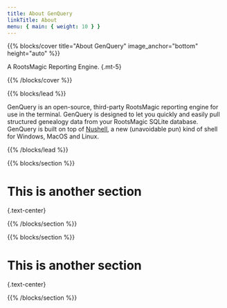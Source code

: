 ```yaml
---
title: About GenQuery
linkTitle: About
menu: { main: { weight: 10 } }
---
```


{{% blocks/cover title="About GenQuery" image_anchor="bottom" height="auto" %}}

A RootsMagic Reporting Engine. {.mt-5}

{{% /blocks/cover %}}

{{% blocks/lead %}}

GenQuery is an open-source, third-party RootsMagic reporting engine for use in
the terminal. GenQuery is designed to let you quickly and easily pull structured
genealogy data from your RootsMagic SQLite database. GenQuery is built on top of
[Nushell](https://www.nushell.sh/), a new (unavoidable pun) kind of shell for
Windows, MacOS and Linux.

{{% /blocks/lead %}}

{{% blocks/section %}}

# This is another section

{.text-center}

{{% /blocks/section %}}

{{% blocks/section %}}

# This is another section

{.text-center}

{{% /blocks/section %}}
